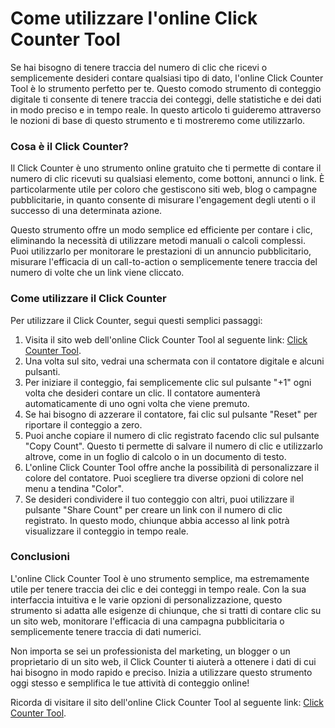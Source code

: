 Come utilizzare l'online Click Counter Tool
===========================================

Se hai bisogno di tenere traccia del numero di clic che ricevi o semplicemente desideri contare qualsiasi tipo di dato, l'online Click Counter Tool è lo strumento perfetto per te. Questo comodo strumento di conteggio digitale ti consente di tenere traccia dei conteggi, delle statistiche e dei dati in modo preciso e in tempo reale. In questo articolo ti guideremo attraverso le nozioni di base di questo strumento e ti mostreremo come utilizzarlo.

###  Cosa è il Click Counter? 

Il Click Counter è uno strumento online gratuito che ti permette di contare il numero di clic ricevuti su qualsiasi elemento, come bottoni, annunci o link. È particolarmente utile per coloro che gestiscono siti web, blog o campagne pubblicitarie, in quanto consente di misurare l'engagement degli utenti o il successo di una determinata azione.

Questo strumento offre un modo semplice ed efficiente per contare i clic, eliminando la necessità di utilizzare metodi manuali o calcoli complessi. Puoi utilizzarlo per monitorare le prestazioni di un annuncio pubblicitario, misurare l'efficacia di un call-to-action o semplicemente tenere traccia del numero di volte che un link viene cliccato.

###  Come utilizzare il Click Counter 

Per utilizzare il Click Counter, segui questi semplici passaggi:

1. Visita il sito web dell'online Click Counter Tool al seguente link: [Click Counter Tool](https://www.onlinecalculatorsfree.com/it/tools/click-counter.html).
2. Una volta sul sito, vedrai una schermata con il contatore digitale e alcuni pulsanti.
3. Per iniziare il conteggio, fai semplicemente clic sul pulsante "+1" ogni volta che desideri contare un clic. Il contatore aumenterà automaticamente di uno ogni volta che viene premuto.
4. Se hai bisogno di azzerare il contatore, fai clic sul pulsante "Reset" per riportare il conteggio a zero.
5. Puoi anche copiare il numero di clic registrato facendo clic sul pulsante "Copy Count". Questo ti permette di salvare il numero di clic e utilizzarlo altrove, come in un foglio di calcolo o in un documento di testo.
6. L'online Click Counter Tool offre anche la possibilità di personalizzare il colore del contatore. Puoi scegliere tra diverse opzioni di colore nel menu a tendina "Color".
7. Se desideri condividere il tuo conteggio con altri, puoi utilizzare il pulsante "Share Count" per creare un link con il numero di clic registrato. In questo modo, chiunque abbia accesso al link potrà visualizzare il conteggio in tempo reale.

###  Conclusioni 

L'online Click Counter Tool è uno strumento semplice, ma estremamente utile per tenere traccia dei clic e dei conteggi in tempo reale. Con la sua interfaccia intuitiva e le varie opzioni di personalizzazione, questo strumento si adatta alle esigenze di chiunque, che si tratti di contare clic su un sito web, monitorare l'efficacia di una campagna pubblicitaria o semplicemente tenere traccia di dati numerici.

Non importa se sei un professionista del marketing, un blogger o un proprietario di un sito web, il Click Counter ti aiuterà a ottenere i dati di cui hai bisogno in modo rapido e preciso. Inizia a utilizzare questo strumento oggi stesso e semplifica le tue attività di conteggio online!

Ricorda di visitare il sito dell'online Click Counter Tool al seguente link: [Click Counter Tool](https://www.onlinecalculatorsfree.com/it/tools/click-counter.html).